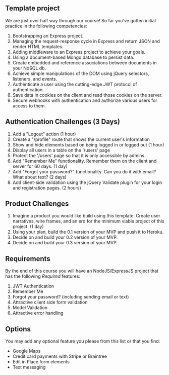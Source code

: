 ## Template project

We are just over half way through our course! So far you've gotten initial practice in the following competencies:

1. Bootstrapping an Express project.
1. Managing the request-response cycle in Express and return JSON and render HTML templates.
1. Adding middleware to an Express project to achieve your goals.
1. Using a document-based Mongo database to persist data.
1. Create embedded and reference associations between documents in your NoSQL db.
1. Achieve simple manipulations of the DOM using jQuery selectors, listeners, and events.
1. Authenticate a user using the cutting-edge JWT protocol of authentication.
1. Save data in cookies on the client and read those cookies on the server.
1. Secure webhooks with authentication and authorize various users for access to them.

## Authentication Challenges (3 Days)

1. Add a "Logout" action (1 hour)
1. Create a "/profile" route that shows the current user's information
1. Show and hide elements based on being logged in or logged out (1 hour)
1. Display all users in a table on the '/users' page
1. Protect the '/users' page so that it is only accessible by admins.
1. Add "Remember Me" functionality. Remember them on the client and server for 60 days. (1 day)
2. Add "Forgot your password?" functionality. Can you do it with email? What about text? (2 days)
3. Add client-side validation using the jQuery Validate plugin for your login and registration pages. (2 hours)

## Product Challenges

1. Imagine a product you would like build using this template. Create user narratives, wire frames, and an erd for the minimum viable project of this project. (1 day)
2. Using your plan, build the 0.1 version of your MVP and push it to Heroku.
3. Decide on and build your 0.2 version of your MVP.
4. Decide on and build your 0.3 version of your MVP.

## Requirements

By the end of this course you will have an NodeJS/ExpressJS project that has the following *Required* features:

1. JWT Authentication
2. Remember Me
3. Forgot your password? (including sending email or text)
4. Attractive client side form validation
5. Model Validation
6. Attractive error handling

## Options

You may add any optional feature you please from this list or that you find:

* Google Maps
* Credit card payments with Stripe or Braintree
* Edit in Place form elements
* Text messaging
